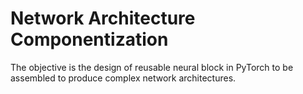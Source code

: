 # Network Architecture Componentization

The objective is the design of reusable neural block in PyTorch to be assembled to produce complex network architectures.


